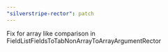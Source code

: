 ```yaml
---
"silverstripe-rector": patch
---
```


Fix for array like comparison in FieldListFieldsToTabNonArrayToArrayArgumentRector
